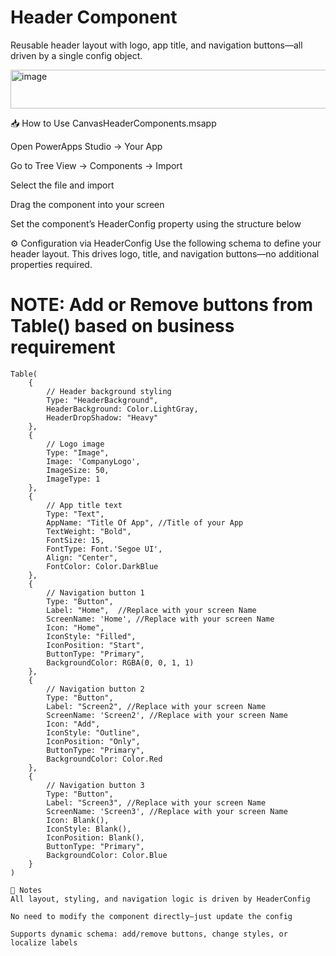 
# Header Component
Reusable header layout with logo, app title, and navigation buttons—all driven by a single config object.

<img width="1125" height="62" alt="image" src="https://github.com/user-attachments/assets/bb916810-25c0-4e6b-abca-76e7a1679252" />


📥 How to Use
CanvasHeaderComponents.msapp

Open PowerApps Studio → Your App

Go to Tree View → Components → Import

Select the file and import

Drag the component into your screen

Set the component’s HeaderConfig property using the structure below

⚙️ Configuration via HeaderConfig
Use the following schema to define your header layout. This drives logo, title, and navigation buttons—no additional properties required.

# NOTE: Add or Remove buttons from Table() based on business requirement 
```powerfx
Table(
    {
        // Header background styling
        Type: "HeaderBackground",
        HeaderBackground: Color.LightGray,
        HeaderDropShadow: "Heavy"
    },
    {
        // Logo image
        Type: "Image",
        Image: 'CompanyLogo',
        ImageSize: 50,
        ImageType: 1
    },
    {
        // App title text
        Type: "Text",
        AppName: "Title Of App", //Title of your App
        TextWeight: "Bold",
        FontSize: 15,
        FontType: Font.'Segoe UI',
        Align: "Center",
        FontColor: Color.DarkBlue
    },
    {
        // Navigation button 1
        Type: "Button",
        Label: "Home",  //Replace with your screen Name
        ScreenName: 'Home', //Replace with your screen Name
        Icon: "Home",
        IconStyle: "Filled",
        IconPosition: "Start",
        ButtonType: "Primary",
        BackgroundColor: RGBA(0, 0, 1, 1)
    },
    {
        // Navigation button 2
        Type: "Button",
        Label: "Screen2", //Replace with your screen Name
        ScreenName: 'Screen2', //Replace with your screen Name
        Icon: "Add",
        IconStyle: "Outline",
        IconPosition: "Only",
        ButtonType: "Primary",
        BackgroundColor: Color.Red
    },
    {
        // Navigation button 3
        Type: "Button",
        Label: "Screen3", //Replace with your screen Name
        ScreenName: 'Screen3', //Replace with your screen Name
        Icon: Blank(),
        IconStyle: Blank(),
        IconPosition: Blank(),
        ButtonType: "Primary",
        BackgroundColor: Color.Blue
    }
)

🧭 Notes
All layout, styling, and navigation logic is driven by HeaderConfig

No need to modify the component directly—just update the config

Supports dynamic schema: add/remove buttons, change styles, or localize labels
